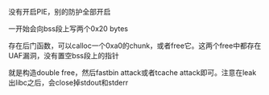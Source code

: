 没有开启PIE，别的防护全部开启

一开始会向bss段上写两个0x20 bytes

存在后门函数，可以calloc一个0xa0的chunk，或者free它。这两个free中都存在UAF漏洞，没有置空bss段上的指针

就是构造double free，然后fastbin attack或者tcache attack即可。注意在leak出libc之后，会close掉stdout和stderr


